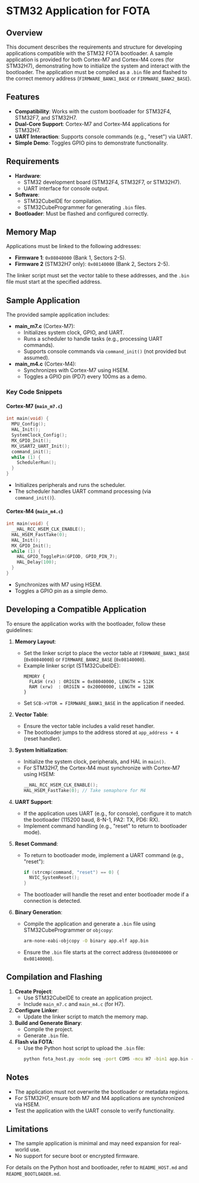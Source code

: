 # STM32 Application for FOTA

## Overview
This document describes the requirements and structure for developing applications compatible with the STM32 FOTA bootloader. A sample application is provided for both Cortex-M7 and Cortex-M4 cores (for STM32H7), demonstrating how to initialize the system and interact with the bootloader. The application must be compiled as a `.bin` file and flashed to the correct memory address (`FIRMWARE_BANK1_BASE` or `FIRMWARE_BANK2_BASE`).

## Features
- **Compatibility**: Works with the custom bootloader for STM32F4, STM32F7, and STM32H7.
- **Dual-Core Support**: Cortex-M7 and Cortex-M4 applications for STM32H7.
- **UART Interaction**: Supports console commands (e.g., "reset") via UART.
- **Simple Demo**: Toggles GPIO pins to demonstrate functionality.

## Requirements
- **Hardware**:
  - STM32 development board (STM32F4, STM32F7, or STM32H7).
  - UART interface for console output.
- **Software**:
  - STM32CubeIDE for compilation.
  - STM32CubeProgrammer for generating `.bin` files.
- **Bootloader**: Must be flashed and configured correctly.

## Memory Map
Applications must be linked to the following addresses:
- **Firmware 1**: `0x08040000` (Bank 1, Sectors 2-5).
- **Firmware 2** (STM32H7 only): `0x08140000` (Bank 2, Sectors 2-5).

The linker script must set the vector table to these addresses, and the `.bin` file must start at the specified address.

## Sample Application
The provided sample application includes:
- **main_m7.c** (Cortex-M7):
  - Initializes system clock, GPIO, and UART.
  - Runs a scheduler to handle tasks (e.g., processing UART commands).
  - Supports console commands via `command_init()` (not provided but assumed).
- **main_m4.c** (Cortex-M4):
  - Synchronizes with Cortex-M7 using HSEM.
  - Toggles a GPIO pin (PD7) every 100ms as a demo.

### Key Code Snippets
#### Cortex-M7 (`main_m7.c`)
```c
int main(void) {
  MPU_Config();
  HAL_Init();
  SystemClock_Config();
  MX_GPIO_Init();
  MX_USART2_UART_Init();
  command_init();
  while (1) {
    SchedulerRun();
  }
}
```
- Initializes peripherals and runs the scheduler.
- The scheduler handles UART command processing (via `command_init()`).

#### Cortex-M4 (`main_m4.c`)
```c
int main(void) {
  __HAL_RCC_HSEM_CLK_ENABLE();
  HAL_HSEM_FastTake(0);
  HAL_Init();
  MX_GPIO_Init();
  while (1) {
    HAL_GPIO_TogglePin(GPIOD, GPIO_PIN_7);
    HAL_Delay(100);
  }
}
```
- Synchronizes with M7 using HSEM.
- Toggles a GPIO pin as a simple demo.

## Developing a Compatible Application
To ensure the application works with the bootloader, follow these guidelines:

1. **Memory Layout**:
   - Set the linker script to place the vector table at `FIRMWARE_BANK1_BASE` (`0x08040000`) or `FIRMWARE_BANK2_BASE` (`0x08140000`).
   - Example linker script (STM32CubeIDE):
     ```ld
     MEMORY {
       FLASH (rx) : ORIGIN = 0x08040000, LENGTH = 512K
       RAM (xrw)  : ORIGIN = 0x20000000, LENGTH = 128K
     }
     ```
   - Set `SCB->VTOR = FIRMWARE_BANK1_BASE` in the application if needed.

2. **Vector Table**:
   - Ensure the vector table includes a valid reset handler.
   - The bootloader jumps to the address stored at `app_address + 4` (reset handler).

3. **System Initialization**:
   - Initialize the system clock, peripherals, and HAL in `main()`.
   - For STM32H7, the Cortex-M4 must synchronize with Cortex-M7 using HSEM:
     ```c
     __HAL_RCC_HSEM_CLK_ENABLE();
     HAL_HSEM_FastTake(0); // Take semaphore for M4
     ```

4. **UART Support**:
   - If the application uses UART (e.g., for console), configure it to match the bootloader (115200 baud, 8-N-1, PA2: TX, PD6: RX).
   - Implement command handling (e.g., "reset" to return to bootloader mode).

5. **Reset Command**:
   - To return to bootloader mode, implement a UART command (e.g., "reset"):
     ```c
     if (strcmp(command, "reset") == 0) {
       NVIC_SystemReset();
     }
     ```
   - The bootloader will handle the reset and enter bootloader mode if a connection is detected.

6. **Binary Generation**:
   - Compile the application and generate a `.bin` file using STM32CubeProgrammer or `objcopy`:
     ```bash
     arm-none-eabi-objcopy -O binary app.elf app.bin
     ```
   - Ensure the `.bin` file starts at the correct address (`0x08040000` or `0x08140000`).

## Compilation and Flashing
1. **Create Project**:
   - Use STM32CubeIDE to create an application project.
   - Include `main_m7.c` and `main_m4.c` (for H7).
2. **Configure Linker**:
   - Update the linker script to match the memory map.
3. **Build and Generate Binary**:
   - Compile the project.
   - Generate `.bin` file.
4. **Flash via FOTA**:
   - Use the Python host script to upload the `.bin` file:
     ```bash
     python fota_host.py -mode seq -port COM5 -mcu H7 -bin1 app.bin -v 1.0.0
     ```

## Notes
- The application must not overwrite the bootloader or metadata regions.
- For STM32H7, ensure both M7 and M4 applications are synchronized via HSEM.
- Test the application with the UART console to verify functionality.

## Limitations
- The sample application is minimal and may need expansion for real-world use.
- No support for secure boot or encrypted firmware.

For details on the Python host and bootloader, refer to `README_HOST.md` and `README_BOOTLOADER.md`.